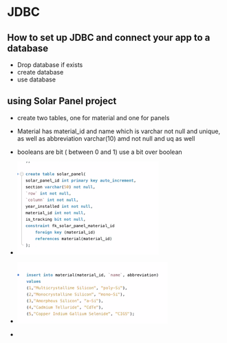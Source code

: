 # JDBC

## How to set up JDBC and connect your app to a database

- Drop database if exists
- create database 
- use database

## using Solar Panel project

- create two tables, one for material and one for panels
- Material has material_id and name which is varchar not null and unique, as well as abbreviation varchar(10) amd not null and uq as well
- booleans are bit ( between 0 and 1) use a bit over boolean


- ![img.png](img.png)
- ![img_1.png](img_1.png)
- 

